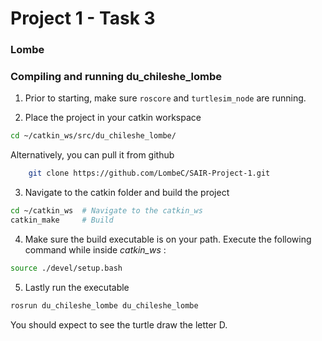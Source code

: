 # Project 1 - Task 3
### Lombe

### **Compiling and running du_chileshe_lombe**

1. Prior to starting, make sure ```roscore``` and ```turtlesim_node```
are running.

2. Place the project in your catkin workspace
```bash
cd ~/catkin_ws/src/du_chileshe_lombe/
```
Alternatively, you can pull it from github
```bash
    git clone https://github.com/LombeC/SAIR-Project-1.git
```
3. Navigate to the catkin folder and build the project
```bash
cd ~/catkin_ws 	# Navigate to the catkin_ws
catkin_make 	# Build
```
4. Make sure the build executable is on your path. Execute the following command while inside *catkin_ws* :

```bash
source ./devel/setup.bash
```

5. Lastly run the executable 
```bash
rosrun du_chileshe_lombe du_chileshe_lombe
```
You should expect to see the turtle draw the letter D.